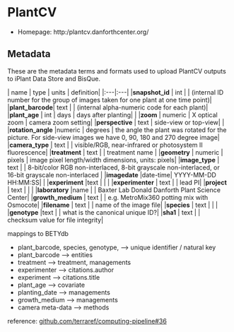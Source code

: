 # PlantCV

* Homepage: http:/plantcv.danforthcenter.org/

## Metadata

These are the metadata terms and formats used to upload PlantCV outputs to iPlant Data Store and BisQue.

| name | type | units | definition| 
|:---|:---|
|**snapshot_id** | int | | (internal ID number for the group of images taken for one plant at one time point)|
|**plant_barcode**| text | | (internal alpha-numeric code for each plant)|
|**plant_age** | int | days | days after planting| | 
|**zoom** | numeric | X optical zoom | camera zoom setting|
|**perspective** | text | side-view or top-view| | 
|**rotation_angle** |numeric | degrees | the angle the plant was rotated for the picture. For side-view images we have 0, 90, 180 and 270 degree image|
|**camera_type** | text | | visible/RGB, near-infrared or photosystem II fluorescence|
|**treatment** | text | | treatment name |
|**geometry** | numeric | pixels | image pixel length/width dimensions, units: pixels|
|**image_type** | text | | 8-bit/color RGB non-interlaced, 8-bit grayscale non-interlaced, or 16-bit grayscale non-interlaced |
|**imagedate** |date-time| YYYY-MM-DD HH:MM:SS| | 
|**experiment** |text | | |
|**experimenter** | text | | lead PI|
|**project** | text | | |
|**laboratory** |name | | Baxter Lab Donald Danforth Plant Science Center|
|**growth_medium** | text | | e.g. MetroMix360 potting mix with Osmocote|
|**filename** | text | | name of the image file|
|**species** | text | | |
|**genotype** |text | | what is the canonical unique ID?| 
|**sha1** | text | | checksum value for file integrity|

mappings to BETYdb 

* plant_barcode, species, genotype, --> unique identifier / natural key
* plant_barcode --> entities
* treatment --> treatment, managements
* experimenter --> citations.author
* experiment --> citations.title
* plant_age --> covariate
* planting_date --> managements
* growth_medium --> managements
* camera meta-data --> methods




reference: [github.com/terraref/computing-pipeline#36](https://github.com/terraref/computing-pipeline/issues/36)